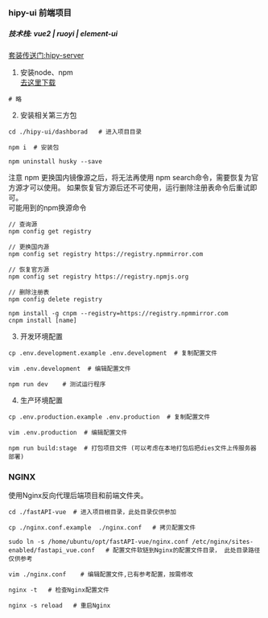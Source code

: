 ### hipy-ui 前端项目

##### 技术栈:  vue2 | ruoyi | element-ui

[套装传送门:hipy-server](https://github.com/hjdhnx/hipy-server/)

1. 安装node、npm  
   [去这里下载](https://registry.npmmirror.com/binary.html?path=node/v16.19.1/)

```shell
# 略
```

2. 安装相关第三方包

```shell
cd ./hipy-ui/dashborad   # 进入项目目录

npm i  # 安装包

npm uninstall husky --save
```

注意 npm 更换国内镜像源之后，将无法再使用 npm search命令，需要恢复为官方源才可以使用。 如果恢复官方源后还不可使用，运行删除注册表命令后重试即可。  
可能用到的npm换源命令

```shell
// 查询源
npm config get registry

// 更换国内源
npm config set registry https://registry.npmmirror.com

// 恢复官方源
npm config set registry https://registry.npmjs.org

// 删除注册表
npm config delete registry

npm install -g cnpm --registry=https://registry.npmmirror.com
cnpm install [name]

```

3. 开发环境配置

```shell
cp .env.development.example .env.development  # 复制配置文件

vim .env.development  # 编辑配置文件

npm run dev    # 测试运行程序 
```

4. 生产环境配置

```shell
cp .env.production.example .env.production  # 复制配置文件

vim .env.production  # 编辑配置文件

npm run build:stage  # 打包项目文件 (可以考虑在本地打包后把dies文件上传服务器部署)
```

### NGINX

使用Nginx反向代理后端项目和前端文件夹。

```shell
cd ./fastAPI-vue  # 进入项目根目录，此处目录仅供参加

cp ./nginx.conf.example  ./nginx.conf   # 拷贝配置文件

sudo ln -s /home/ubuntu/opt/fastAPI-vue/nginx.conf /etc/nginx/sites-enabled/fastapi_vue.conf   # 配置文件软链到Nginx的配置文件目录， 此处目录路径仅供参考

vim ./nginx.conf    # 编辑配置文件,已有参考配置，按需修改

nginx -t   # 检查Nginx配置文件 

nginx -s reload   # 重启Nginx
```
